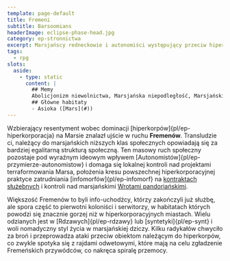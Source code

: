 ```yaml
---
template: page-default
title: Fremeni
subtitle: Barsoomians
headerImage: eclipse-phase-head.jpg
category: ep-stronnictwa
excerpt: Marsjańscy redneckowie i autonomiści występujący przeciw hiperkorporacjom
tags:
  - rpg
slots:
  aside:
    - type: static
      content: |
        ## Memy
        Abolicjonizm niewolnictwa, Marsjańska niepodległość, Marsjański nacjonalizm, Kontrola terraformowania
        ## Główne habitaty
        - Asioka ([Mars](#))
---
```

Wzbierający resentyment wobec dominacji [hiperkorpów]{pl/ep-hiperkorporacja} na Marsie znalazł ujście w ruchu **Fremenów**. Transludzie ci, należący do marsjańskich niższych klas społecznych opowiadają się za bardziej egalitarną strukturą społeczną. Ten masowy ruch społeczny pozostaje pod wyraźnym ideowym wpływem [Autonomistów]{pl/ep-przymierze-autonomistow} i domaga się lokalnej kontroli nad projektami terraformowania Marsa, położenia kresu powszechnej hiperkorporacyjnej praktyce zatrudniania [infomorfów]{pl/ep-infomorf} na [kontraktach służebnych](#) i kontroli nad marsjańskimi [Wrotami pandoriańskimi](#).

Większość Fremenów to byli info-uchodźcy, którzy zakończyli już służbę, ale spora część to pierwotni koloniści i serwitorzy, w habitatach których powodzi się znacznie gorzej niż w hiperkorporacyjnych miastach. Wielu odzianych jest w [Rdzawych]{pl/ep-rdzawy} lub [syntetyki]{pl/ep-synt} i woli nomadyczny styl życia w marsjańskiej dziczy. Kilku radykałów chwyciło za broń i przeprowadza ataki przeciw obiektom należącym do hiperkorpów, co zwykle spotyka się z rajdami odwetowymi, które mają na celu zgładzenie Fremeńskich przywódców, co nakręca spiralę przemocy.
